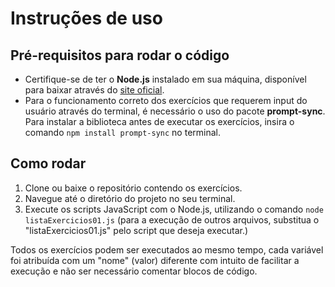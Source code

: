 # Instruções de uso
## Pré-requisitos para rodar o código
- Certifique-se de ter o **Node.js** instalado em sua máquina, disponível para baixar através do [site oficial](https://nodejs.org/pt).
- Para o funcionamento correto dos exercícios que requerem input do usuário através do terminal, é necessário o uso do pacote **prompt-sync**. Para instalar a biblioteca antes de executar os exercícios, insira o comando `npm install prompt-sync` no terminal.

## Como rodar
1. Clone ou baixe o repositório contendo os exercícios.
2. Navegue até o diretório do projeto no seu terminal.
3. Execute os scripts JavaScript com o Node.js, utilizando o comando `node listaExercicios01.js` (para a execução de outros arquivos, substitua o "listaExercicios01.js" pelo script que deseja executar.)

Todos os exercícios podem ser executados ao mesmo tempo, cada variável foi atribuída com um "nome" (valor) diferente com intuito de facilitar a execução e não ser necessário comentar blocos de código.
